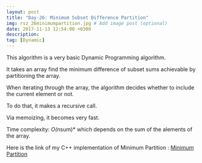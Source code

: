 ```yaml
---
layout: post
title: "Day-26: Minimum Subset Difference Partition"
img: rsz_26minimumpartition.jpg # Add image post (optional)
date: 2017-11-13 12:54:00 +0300
description: 
tag: [Dynamic]
---
```


This algorithm is a very basic Dynamic Programming algorithm.

It takes an array find the minimum difference of subset sums achievable by partitioning the array.

When iterating through the array, the algorithm decides whether to include the current element or not. 

To do that, it makes a recursive call.

Via memoizing, it becomes very fast.

Time complexity: *O(n*sum)* which depends on the sum of the alements of the array.

Here is the link of my C++ implementation of Minimum Partition : [Minimum Partition](https://github.com/abdurrezzak/100-Days-100-Algorithms-/blob/master/26.MinimumPartition.cpp)
